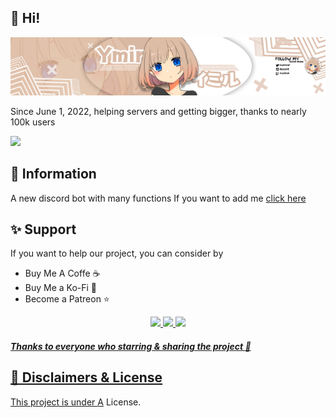 ## 👋 Hi!

![Variant Long Website](https://github.com/OfficialYmirBot/.github/raw/main/profile/ymir_banner.png)

Since June 1, 2022, helping servers and getting bigger, thanks to nearly 100k users

<a/> <a href = "discord.com"><img src = "https://img.shields.io/badge/Discord-7289DA?style=for-the-badge&logo=discord&logoColor=white" target = "_blank"> <a/>

## 📜 Information
 A new discord bot with many functions
 If you want to add me [click here](https://discord.com/oauth2/authorize?client_id=981591237301796904&scope=bot+identify+guilds+email+applications.commands&permissions=2080374975)
## ✨ Support
If you want to help our project, you can consider by

* Buy Me A Coffe ☕️
* Buy Me a Ko-Fi 🍵
* Become a Patreon ⭐

<p align="center">
 <a href = ""><img src = "https://img.shields.io/badge/Ko--fi-F16061?style=for-the-badge&logo=ko-fi&logoColor=white" target = "_blank">
 <a href = ""><img src = "https://img.shields.io/badge/Buy_Me_A_Coffee-FFDD00?style=for-the-badge&logo=buy-me-a-coffee&logoColor=black" target = "_blank"> 
 <a href = ""><img src = "https://img.shields.io/badge/Patreon-F96854?style=for-the-badge&logo=patreon&logoColor=white" target = "_blank">
</p>
  
##### Thanks to everyone who starring & sharing the project 💖

 ## 📌 Disclaimers & License

This project is under [A](https://github.com/OfficialYmirBot/.github/blob/main/LICENSE.md) License.
